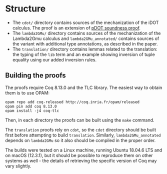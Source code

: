

# Structure

- The `cdot/` directory contains sources of the mechanization of the iDOT calculus.
  The proof is an extension of [pDOT soundness proof](https://github.com/amaurremi/dot-calculus/tree/master/src/extensions/paths).
- The `lambda2GMu/` directory contains sources of the mechanization of the Lambda2Gmu calculus and `lambda2GMu_annotated/` contains sources of the variant with additional type annotations, as described in the paper.
- The `translation/` directory contains lemmas related to the translation: the typing of the `lib` term and an example showing inversion of tuple equality using our added inversion rules.

## Building the proofs

The proofs require Coq 8.13.0 and the TLC library. The easiest way to obtain them is to use OPAM:

```
opam repo add coq-released http://coq.inria.fr/opam/released
opam pin add coq 8.13.0
opam install -j4 coq-tlc
```

Then, in each directory the proofs can be built using the `make` command.

The `translation` proofs rely on `cdot`, so the `cdot` directory should be built first before attempting to build `translation`.
Similarly, `lambda2GMu_annotated` depends on `lambda2GMu` so it also should be compiled in the proper order.

The builds were tested on a Linux machine, running Ubuntu 18.04.6 LTS and on macOS (12.3.1), but it should be possible to reproduce them on other systems as well - the details of retrieving the specific version of Coq may vary slightly.
